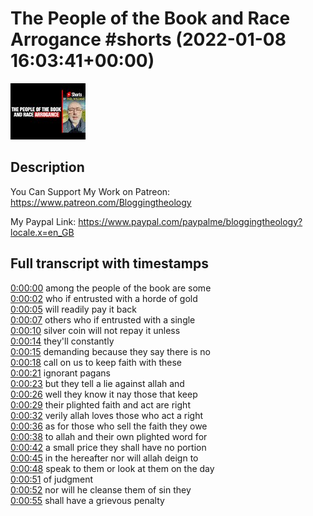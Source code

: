 # The People of the Book and Race Arrogance #shorts (2022-01-08 16:03:41+00:00)

![alt The People of the Book and Race Arrogance #shorts](unsSVzqUWMg.jpg "The People of the Book and Race Arrogance #shorts")

## Description

You Can Support My Work on Patreon:
https://www.patreon.com/Bloggingtheology

My Paypal Link: 
https://www.paypal.com/paypalme/bloggingtheology?locale.x=en_GB



## Full transcript with timestamps

[0:00:00](https://youtu.be/unsSVzqUWMg?t=0) among the people of the book are some  
[0:00:02](https://youtu.be/unsSVzqUWMg?t=2) who if entrusted with a horde of gold  
[0:00:05](https://youtu.be/unsSVzqUWMg?t=5) will readily pay it back  
[0:00:07](https://youtu.be/unsSVzqUWMg?t=7) others who if entrusted with a single  
[0:00:10](https://youtu.be/unsSVzqUWMg?t=10) silver coin will not repay it unless  
[0:00:14](https://youtu.be/unsSVzqUWMg?t=14) they'll constantly  
[0:00:15](https://youtu.be/unsSVzqUWMg?t=15) demanding because they say there is no  
[0:00:18](https://youtu.be/unsSVzqUWMg?t=18) call on us to keep faith with these  
[0:00:21](https://youtu.be/unsSVzqUWMg?t=21) ignorant pagans  
[0:00:23](https://youtu.be/unsSVzqUWMg?t=23) but they tell a lie against allah and  
[0:00:26](https://youtu.be/unsSVzqUWMg?t=26) well they know it nay those that keep  
[0:00:29](https://youtu.be/unsSVzqUWMg?t=29) their plighted faith and act are right  
[0:00:32](https://youtu.be/unsSVzqUWMg?t=32) verily allah loves those who act a right  
[0:00:36](https://youtu.be/unsSVzqUWMg?t=36) as for those who sell the faith they owe  
[0:00:38](https://youtu.be/unsSVzqUWMg?t=38) to allah and their own plighted word for  
[0:00:42](https://youtu.be/unsSVzqUWMg?t=42) a small price they shall have no portion  
[0:00:45](https://youtu.be/unsSVzqUWMg?t=45) in the hereafter nor will allah deign to  
[0:00:48](https://youtu.be/unsSVzqUWMg?t=48) speak to them or look at them on the day  
[0:00:51](https://youtu.be/unsSVzqUWMg?t=51) of judgment  
[0:00:52](https://youtu.be/unsSVzqUWMg?t=52) nor will he cleanse them of sin they  
[0:00:55](https://youtu.be/unsSVzqUWMg?t=55) shall have a grievous penalty  
